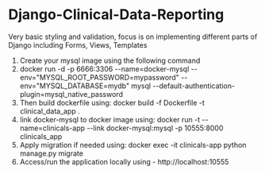 # Django-Clinical-Data-Reporting
Very basic styling and validation, focus is on implementing different parts of Django including
Forms, Views, Templates

1) Create your mysql image using the following command
2) docker run -d -p 6666:3306 --name=docker-mysql --env="MYSQL_ROOT_PASSWORD=mypassword" --env="MYSQL_DATABASE=mydb" mysql --default-authentication-plugin=mysql_native_password
3) Then build dockerfile using:
    docker build -f Dockerfile -t clinical_data_app .
5) link docker-mysql to docker image using:
    docker run -t --name=clinicals-app --link docker-mysql:mysql -p 10555:8000 clinicals_app
5) Apply migration if needed using:
    docker exec -it clinicals-app python manage.py migrate
6) Access/run the application locally using - http://localhost:10555 

